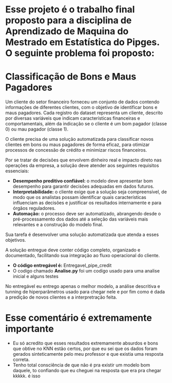 # Esse projeto é o trabalho final proposto para a disciplina de Aprendizado de Maquina do Mestrado em Estatística do Pipges. O seguinte problema foi proposto:

# Classificação de Bons e Maus Pagadores

Um cliente do setor financeiro forneceu um conjunto de dados contendo informações de diferentes clientes, com o objetivo de identificar bons e maus pagadores. Cada registro do dataset representa um cliente, descrito por diversas variáveis que indicam características financeiras e comportamentais, além da indicação se o cliente é um bom pagador (classe 0) ou mau pagador (classe 1).

O cliente precisa de uma solução automatizada para classificar novos clientes em bons ou maus pagadores de forma eficaz, para otimizar processos de concessão de crédito e minimizar riscos financeiros.

Por se tratar de decisões que envolvem dinheiro real e impacto direto nas operações da empresa, a solução deve atender aos seguintes requisitos essenciais:

- **Desempenho preditivo confiável:** o modelo deve apresentar bom desempenho para garantir decisões adequadas em dados futuros.
- **Interpretabilidade:** o cliente exige que a solução seja compreensível, de modo que os analistas possam identificar quais características influenciam as decisões e justificar os resultados internamente e para órgãos reguladores.
- **Automação:** o processo deve ser automatizado, abrangendo desde o pré-processamento dos dados até a seleção das variáveis mais relevantes e a construção do modelo final.

Sua tarefa é desenvolver uma solução automatizada que atenda a esses objetivos.

A solução entregue deve conter código completo, organizado e documentado, facilitando sua integração ao fluxo operacional do cliente.

- **O código entregável é:** Entregavel_pipe_credit
- O codigo chamado **Analise.py** foi um codigo usado para uma analise inicial e alguns testes

No entregável eu entrego apenas o melhor modelo, a análise descritiva e tunning de hiperparâmetros usado para chegar nele e por fim como é dada a predição de novos clientes e a interpretração feita.

# **Esse comentário é extremamente importante**
- Eu só acredito que esses resultados extremamente absurdos e bons que obtive no KNN estão certos, por que eu sei que os dados foram gerados sinteticamente pelo meu professor e que existia uma resposta correta.
- Tenho total consciência de que não é pra existir um modelo bom daquele, to confiando que eu cheguei na resposta que era pra chegar kkkkk. é isso